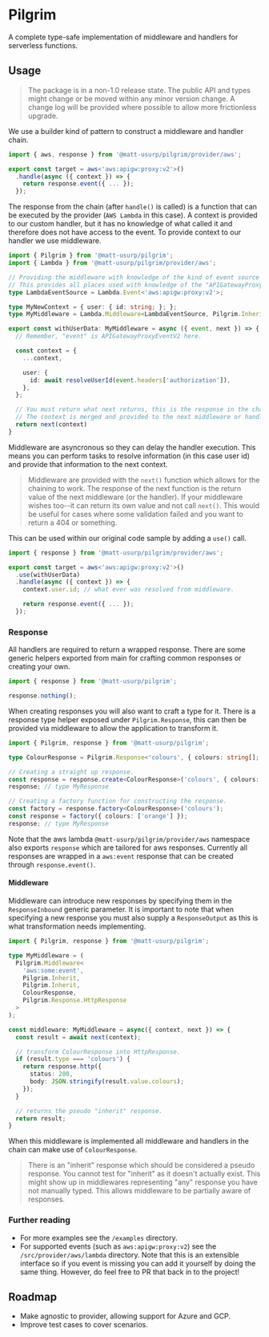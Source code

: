 # Pilgrim

A complete type-safe implementation of middleware and handlers for serverless functions.

## Usage

> The package is in a non-1.0 release state.
> The public API and types might change or be moved within any minor version change.
> A change log will be provided where possible to allow more frictionless upgrade.

We use a builder kind of pattern to construct a middleware and handler chain.

```ts
import { aws, response } from '@matt-usurp/pilgrim/provider/aws';

export const target = aws<'aws:apigw:proxy:v2'>()
  .handle(async ({ context }) => {
    return response.event({ ... });
  });
```

The response from the chain (after `handle()` is called) is a function that can be executed by the provider (`AWS Lambda` in this case).
A context is provided to our custom handler, but it has no knowledge of what called it and therefore does not have access to the event.
To provide context to our handler we use middleware.

```ts
import { Pilgrim } from '@matt-usurp/pilgrim';
import { Lambda } from '@matt-usurp/pilgrim/provider/aws';

// Providing the middleware with knowledge of the kind of event source
// This provides all places used with knowledge of the "APIGatewayProxyEventV2" event
type LambdaEventSource = Lambda.Event<'aws:apigw:proxy:v2'>;

type MyNewContext = { user: { id: string; }; };
type MyMiddleware = Lambda.Middleware<LambdaEventSource, Pilgrim.Inherit, MyNewContext, Pilgrim.Inherit, Pilgrim.Inherit>;

export const withUserData: MyMiddleware = async ({ event, next }) => {
  // Remember, "event" is APIGatewayProxyEventV2 here.

  const context = {
    ...context,

    user: {
      id: await resolveUserId(event.headers['authorization']),
    },
  };

  // You must return what next returns, this is the response in the chain.
  // The context is merged and provided to the next middleware or handler.
  return next(context)
}
```

Middleware are asyncronous so they can delay the handler execution.
This means you can perform tasks to resolve information (in this case user id) and provide that information to the next context.

> Middleware are provided with the `next()` function which allows for the chaining to work.
> The response of the next function is the return value of the next middleware (or the handler).
> If your middleware wishes too--it can return its own value and not call `next()`.
> This would be useful for cases where some validation failed and you want to return a 404 or something.

This can be used within our original code sample by adding a `use()` call.

```ts
import { response } from '@matt-usurp/pilgrim/provider/aws';

export const target = aws<'aws:apigw:proxy:v2'>()
  .use(withUserData)
  .handle(async ({ context }) => {
    context.user.id; // what ever was resolved from middleware.

    return response.event({ ... });
  });
```

### Response

All handlers are required to return a wrapped response.
There are some generic helpers exported from main for crafting common responses or creating your own.

```ts
import { response } from '@matt-usurp/pilgrim';

response.nothing();
```

When creating responses you will also want to craft a type for it.
There is a response type helper exposed under `Pilgrim.Response`, this can then be provided via middleware to allow the application to transform it.

```ts
import { Pilgrim, response } from '@matt-usurp/pilgrim';

type ColourResponse = Pilgrim.Response<'colours', { colours: string[]; }>;

// Creating a straight up response.
const response = response.create<ColourResponse>('colours', { colours: ['red', 'green', 'blue'] });
response; // type MyResponse

// Creating a factory function for constructing the response.
const factory = response.factory<ColourResponse>('colours');
const response = factory({ colours: ['orange'] });
response; // type MyResponse
```

Note that the aws lambda `@matt-usurp/pilgrim/provider/aws` namespace also exports `response` which are tailored for aws responses.
Currently all responses are wrapped in a `aws:event` response that can be created through `response.event()`.

#### Middleware

Middleware can introduce new responses by specifying them in the `ResponseInbound` generic parameter.
It is important to note that when specifying a new response you must also supply a `ResponseOutput` as this is what transformation needs implementing.

```ts
import { Pilgrim, response } from '@matt-usurp/pilgrim';

type MyMiddleware = (
  Pilgrim.Middleware<
    'aws:some:event',
    Pilgrim.Inherit,
    Pilgrim.Inherit,
    ColourResponse,
    Pilgrim.Response.HttpResponse
  >
);

const middleware: MyMiddleware = async({ context, next }) => {
  const result = await next(context);

  // transform ColourResponse into HttpResponse.
  if (result.type === 'colours') {
    return response.http({
      status: 200,
      body: JSON.stringify(result.value.colours);
    });
  }

  // returns the pseudo "inherit" response.
  return result;
}
```

When this middleware is implemented all middleware and handlers in the chain can make use of `ColourResponse`.

> There is an "inherit" response which should be considered a pseudo response.
> You cannot test for "inherit" as it doesn't actually exist.
> This might show up in middlewares representing "any" response you have not manually typed.
> This allows middleware to be partially aware of responses.

### Further reading

* For more examples see the `/examples` directory.
* For supported events (such as `aws:apigw:proxy:v2`) see the `/src/provider/aws/lambda` directory. Note that this is an extensible interface so if you event is missing you can add it yourself by doing the same thing. However, do feel free to PR that back in to the project!

## Roadmap

* Make agnostic to provider, allowing support for Azure and GCP.
* Improve test cases to cover scenarios.
